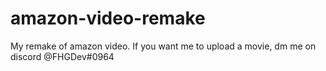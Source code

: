 # amazon-video-remake
My remake of amazon video. If you want me to upload a movie, dm me on discord @FHGDev#0964
